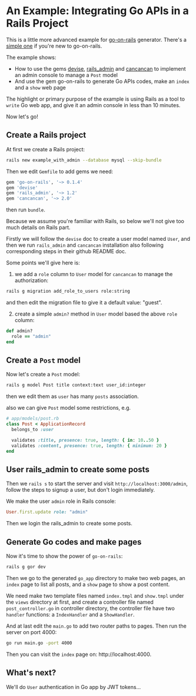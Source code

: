 # An Example: Integrating Go APIs in a Rails Project

This is a little more advanced example for [go-on-rails](https://github.com/goonr/go-on-rails) generator. There's a [simple one](https://github.com/goonr/example_simple) if you're new to go-on-rails.

The example shows:
* How to use the gems [devise](https://github.com/plataformatec/devise/), [rails_admin](https://github.com/sferik/rails_admin) and [cancancan](https://github.com/CanCanCommunity/cancancan) to implement an admin console to manage a `Post` model
* And use the gem go-on-rails to generate Go APIs codes, make an `index` and a `show` web page

The highlight or primary purpose of the example is using Rails as a tool to `write` Go web app, and give it an admin console in less than 10 minutes.

Now let's go!

## Create a Rails project

At first we create a Rails project:

```bash
rails new example_with_admin --database mysql --skip-bundle
```

Then we edit `Gemfile` to add gems we need:

```ruby
gem 'go-on-rails', '~> 0.1.4'
gem 'devise'
gem 'rails_admin', '~> 1.2'
gem 'cancancan', '~> 2.0'
```

then run `bundle`.

Because we assume you're familiar with Rails, so below we'll not give too much details on Rails part.

Firstly we will follow the `devise` doc to create a user model named `User`, and then we run `rails_admin` and `cancancan` installation also following corresponding steps in their github README doc.

Some points we'll give here is:

1. we add a `role` column to `User` model for `cancancan` to manage the authorization:

```bash
rails g migration add_role_to_users role:string
```

and then edit the migration file to give it a default value: "guest".

2. create a simple `admin?` method in `User` model based the above `role` column:

```ruby
def admin?
  role == "admin"
end
```

## Create a `Post` model

Now let's create a `Post` model:

```bash
rails g model Post title context:text user_id:integer
```

then we edit them as `user` has many `posts` association.

also we can give `Post` model some restrictions, e.g.

```ruby
# app/models/post.rb
class Post < ApplicationRecord
  belongs_to :user

  validates :title, presence: true, length: { in: 10..50 }
  validates :content, presence: true, length: { minimum: 20 }
end
```

## User rails_admin to create some posts

Then we `rails s` to start the server and visit `http://localhost:3000/admin`, follow the steps to signup a user, but don't login immediately.

We make the user `admin` role in Rails console:

```ruby
User.first.update role: "admin"
```

Then we login the rails_admin to create some posts.

## Generate Go codes and make pages

Now it's time to show the power of `go-on-rails`:

```bash
rails g gor dev
```

Then we go to the generated `go_app` directory to make two web pages, an `index` page to list all posts, and a `show` page to show a post content.

We need make two template files named `index.tmpl` and `show.tmpl` under the `views` directory at first, and create a controller file named `post_controller.go` in controller directory, the controller file have two `handler` functions: a `IndexHandler` and a `ShowHandler`.

And at last edit the `main.go` to add two router paths to pages. Then run the server on port 4000:

```bash
go run main.go -port 4000
```

Then you can visit the `index` page on: http://localhost:4000.

## What's next?

We'll do `User` authentication in Go app by JWT tokens...

